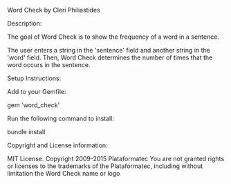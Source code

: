 Word Check by Cleri Philiastides

Description:

The goal of Word Check is to show the frequency of a word in a sentence.

The user enters a string in the 'sentence' field and another string in the 'word' field. Then, Word Check determines the number of times that the word occurs in the sentence.

Setup Instructions:

Add to your Gemfile:
  
  gem 'word_check'

Run the following command to install:
 
  bundle install
  
Copyright and License information:

MIT License. Copyright 2009-2015 Plataformatec 
You are not granted rights or licenses to the trademarks of the Plataformatec, including without limitation the Word Check name or logo
